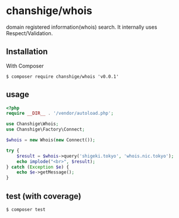 # chanshige/whois
domain registered information(whois) search. It internally uses Respect/Validation.

## Installation
With Composer
```
$ composer require chanshige/whois 'v0.0.1'
```

## usage
```php
<?php
require __DIR__ . '/vendor/autoload.php';

use Chanshige\Whois;
use Chanshige\Factory\Connect;

$whois = new Whois(new Connect());

try {
    $result = $whois->query('shigeki.tokyo', 'whois.nic.tokyo');
    echo implode("<br>", $result);
} catch (Exception $e) {
    echo $e->getMessage();
}
```

## test (with coverage)
`$ composer test`

